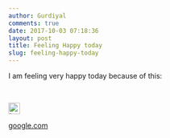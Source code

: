 ```yaml
---
author: Gurdiyal
comments: true
date: 2017-10-03 07:18:36
layout: post
title: Feeling Happy today
slug: feeling-happy-today
---
```

I am feeling very happy today because of this:

&nbsp;

<img alt="laugh" src="http://127.0.0.1:8000/static/ckeditor/ckeditor/plugins/smiley/images/teeth_smile.png" style="height:23px; width:23px" title="laugh"/>

[google.com](http://google.com)